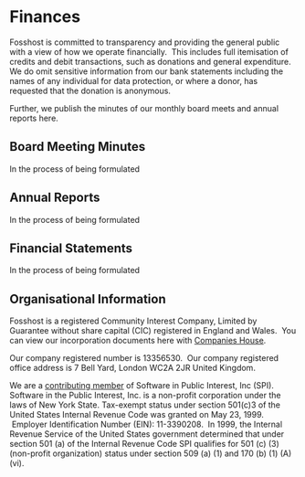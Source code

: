 # Finances

Fosshost is committed to transparency and providing the general public with a view of how we operate financially.  This includes full itemisation of credits and debit transactions, such as donations and general expenditure.   We do omit sensitive information from our bank statements including the names of any individual for data protection, or where a donor, has requested that the donation is anonymous.  

Further, we publish the minutes of our monthly board meets and annual reports here.

## Board Meeting Minutes

In the process of being formulated

## Annual Reports

In the process of being formulated

## Financial Statements

In the process of being formulated

## Organisational Information

Fosshost is a registered Community Interest Company, Limited by Guarantee without share capital (CIC) registered in England and Wales.  You can view our incorporation documents here with [Companies House](https://find-and-update.company-information.service.gov.uk/company/13356530). 

Our company registered number is 13356530.  Our company registered office address is 7 Bell Yard, London WC2A 2JR United Kingdom. 

We are a [contributing member](https://www.spi-inc.org/) of Software in Public Interest, Inc (SPI). Software in the Public Interest, Inc. is a non-profit corporation under the laws of New York State. Tax-exempt status under section 501(c)3 of the United States Internal Revenue Code was granted on May 23, 1999.  Employer Identification Number (EIN): 11-3390208.  In 1999, the Internal Revenue Service of the United States government determined that under section 501 (a) of the Internal Revenue Code SPI qualifies for 501 (c) (3) (non-profit organization) status under section 509 (a) (1) and 170 (b) (1) (A) (vi).